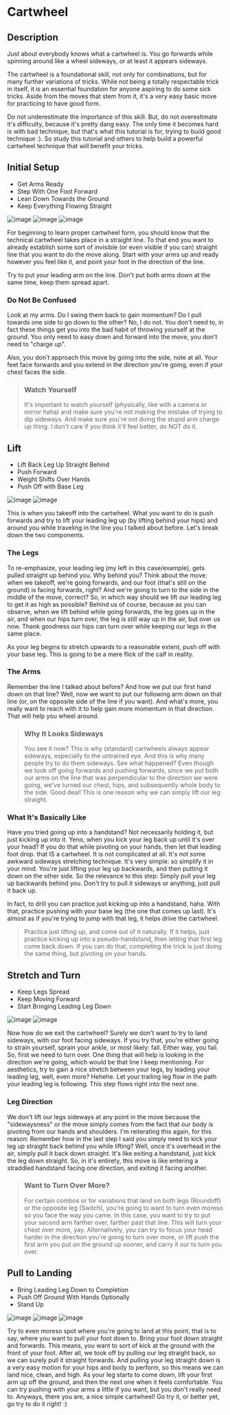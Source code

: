 # Cartwheel


## Description

Just about everybody knows what a cartwheel is. You go forwards while spinning around like a wheel sideways, or at least it appears sideways.

The cartwheel is a foundational skill, not only for combinations, but for many further variations of tricks. While not being a totally respectable trick in itself, it is an essential foundation for anyone aspiring to do some sick tricks. Aside from the moves that stem from it, it's a very easy basic move for practicing to have good form.

Do not underestimate the importance of this skill. But, do not overestimate it's difficulty, because it's pretty dang easy. The only time it becomes hard is with bad technique, but that's what this tutorial is for, trying to build good technique :). So study this tutorial and others to help build a powerful cartwheel technique that will benefit your tricks.

## Initial Setup

* Get Arms Ready
* Step With One Foot Forward
* Lean Down Towards the Ground
* Keep Everything Flowing Straight


![image](images/Cartwheel/Demo_Cartwheel_0001.jpg "") ![image](images/Cartwheel/Demo_Cartwheel_0002.jpg "") ![image](images/Cartwheel/Demo_Cartwheel_0003.jpg "")

For beginning to learn proper cartwheel form, you should know that the technical cartwheel takes place in a straight line. To that end you want to already establish some sort of invisible (or even visible if you can) straight line that you want to do the move along. Start with your arms up and ready however you feel like it, and point your foot in the direction of the line.

Try to put your leading arm on the line. Don't put both arms down at the same time, keep them spread apart.
### Do Not Be Confused

Look at my arms. Do I swing them back to gain momentum? Do I pull towards one side to go down to the other? No, I do not. You don't need to, in fact these things get you into the bad habit of throwing yourself at the ground. You only need to easy down and forward into the move, you don't need to "charge up".

Also, you don't approach this move by going into the side, note at all. Your feet face forwards and you extend in the direction you're going, even if your chest faces the side.
>### Watch Yourself
>It's important to watch yourself (physically, like with a camera or mirror haha) and make sure you're not making the mistake of trying to dip sideways. And make sure you're not doing the stupid arm charge up thing. I don't care if you think it'll feel better, do NOT do it.

## Lift

* Lift Back Leg Up Straight Behind
* Push Forward
* Weight Shifts Over Hands
* Push Off with Base Leg


![image](images/Cartwheel/Demo_Cartwheel_0004.jpg "") ![image](images/Cartwheel/Demo_Cartwheel_0005.jpg "")

This is when you takeoff into the cartwheel. What you want to do is push forwards and try to lift your leading leg up (by lifting behind your hips) and around you while traveling in the line you I talked about before. Let's break down the two components.
### The Legs

To re-emphasize, your leading leg (my left in this case/example), gets pulled straight up behind you. Why behind you? Think about the move: when we takeoff, we're going forwards, and our foot (that's still on the ground) is facing forwards, right? And we're going to turn to the side in the middle of the move, correct? So, in which way should we lift our leading leg to get it as high as possible? Behind us of course, because as you can observe, when we lift behind while going forwards, the leg goes up in the air, and when our hips turn over, the leg is still way up in the air, but over us now. Thank goodness our hips can turn over while keeping our legs in the same place.

As your leg begins to stretch upwards to a reasonable extent, push off with your base leg. This is going to be a mere flick of the calf in reality.
### The Arms

Remember the line I talked about before? And how we put our first hand down on that line? Well, now we want to put our following arm down on that line (or, on the opposite side of the line if you want). And what's more, you really want to reach with it to help gain more momentum in that direction. That will help you wheel around.
>### Why It Looks Sideways
>You see it now? This is why (standard) cartwheels always appear sideways, especially to the untrained eye. And this is why many people try to do them sideways. See what happened? Even though we took off going forwards and pushing forwards, since we put both our arms on the line that was perpendicular to the direction we were going, we've turned our chest, hips, and subsequently whole body to the side. Good deal! This is one reason why we can simply lift our leg straight.

### What It's Basically Like

Have you tried going up into a handstand? Not necessarily holding it, but just kicking up into it. Yeno, when you kick your leg back up until it's over your head? If you do that while pivoting on your hands, then let that leading foot drop. that IS a cartwheel. It is not complicated at all. It's not some awkward sideways stretching technique. It's very simple: so simplify it in your mind. You're just lifting your leg up backwards, and then putting it down on the other side. So the relevance to this step: Simply pull your leg up backwards behind you. Don't try to pull it sideways or anything, just pull it back up.

In fact, to drill you can practice just kicking up into a handstand, haha. With that, practice pushing with your base leg (the one that comes up last). It's almost as if you're trying to jump with that leg, it helps drive the cartwheel.

>Practice just lifting up, and come out of it naturally. If it helps, just practice kicking up into a pseudo-handstand, then letting that first leg come back down. If you can do that, completing the trick is just doing the same thing, but pivoting on your hands.

## Stretch and Turn

* Keep Legs Spread
* Keep Moving Forward
* Start Bringing Leading Leg Down


![image](images/Cartwheel/Demo_Cartwheel_0006.jpg "") ![image](images/Cartwheel/Demo_Cartwheel_0007.jpg "")

Now how do we exit the cartwheel? Surely we don't want to try to land sideways, with our foot facing sideways. If you try that, you're either going to strain yourself, sprain your ankle, or most likely: fall. Either way, you fail.
So, first we need to turn over. One thing that will help is looking in the direction we're going, which would be that line I keep mentioning.
For aesthetics, try to gain a nice stretch between your legs, by leading your leading leg, well, even more? Hehehe.
Let your trailing leg flow in the path your leading leg is following.
This step flows right into the next one.
### Leg Direction

We don't lift our legs sideways at any point in the move because the "sidewaysness" or the move simply comes from the fact that our body is pivoting from our hands and shoulders. I'm reiterating this again, for this reason: Remember how in the last step I said you simply need to kick your leg up straight back behind you while lifting? Well, once it's overhead in the air, simply pull it back down straight. It's like exiting a handstand, just kick the leg down straight. So, in it's entirety, this move is like entering a straddled handstand facing one direction, and exiting it facing another.
>### Want to Turn Over More?
>For certain combos or for variations that land on both legs (Roundoff) or the opposite leg (Switch), you're going to want to turn even moreso so you face the way you came. In this case, you want to try to put your second arm farther over, farther past that line. This will turn your chest over more, yay.
Alternatively, you can try to focus your head harder in the direction you're going to turn over more, or lift push the first arm you put on the ground up sooner, and carry it our to turn you over.

## Pull to Landing

* Bring Leading Leg Down to Completion
* Push Off Ground With Hands Optionally
* Stand Up


![image](images/Cartwheel/Demo_Cartwheel_0008.jpg "") ![image](images/Cartwheel/Demo_Cartwheel_0009.jpg "") ![image](images/Cartwheel/Demo_Cartwheel_0010.jpg "")

Try to even moreso spot where you're going to land at this point, that is to say, where you want to pull your foot down to.
Bring your foot down straight and forwards. This means, you want to sort of kick at the ground with the front of your foot. After all, we took off by pulling our leg straight back, so we can surely pull it straight forwards. And pulling your leg straight down is a very easy motion for your hips and body to perform, so this means we can land nice, clean, and high.
As your leg starts to come down, lift your first arm up off the ground, and then the next one when it feels comfortable. You can try pushing with your arms a little if you want, but you don't really need to.
Anyways, there you are, a nice simple cartwheel! Go try it, or better yet, go try to do it right! :)

